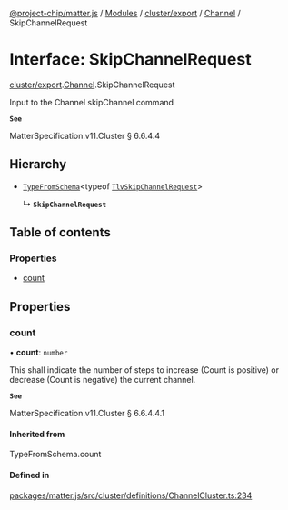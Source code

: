 [@project-chip/matter.js](../README.md) / [Modules](../modules.md) / [cluster/export](../modules/cluster_export.md) / [Channel](../modules/cluster_export.Channel.md) / SkipChannelRequest

# Interface: SkipChannelRequest

[cluster/export](../modules/cluster_export.md).[Channel](../modules/cluster_export.Channel.md).SkipChannelRequest

Input to the Channel skipChannel command

**`See`**

MatterSpecification.v11.Cluster § 6.6.4.4

## Hierarchy

- [`TypeFromSchema`](../modules/tlv_export.md#typefromschema)\<typeof [`TlvSkipChannelRequest`](../modules/cluster_export.Channel.md#tlvskipchannelrequest)\>

  ↳ **`SkipChannelRequest`**

## Table of contents

### Properties

- [count](cluster_export.Channel.SkipChannelRequest.md#count)

## Properties

### count

• **count**: `number`

This shall indicate the number of steps to increase (Count is positive) or decrease (Count is negative) the
current channel.

**`See`**

MatterSpecification.v11.Cluster § 6.6.4.4.1

#### Inherited from

TypeFromSchema.count

#### Defined in

[packages/matter.js/src/cluster/definitions/ChannelCluster.ts:234](https://github.com/project-chip/matter.js/blob/558e12c94a201592c28c7bc0743705360b3e5ca6/packages/matter.js/src/cluster/definitions/ChannelCluster.ts#L234)
